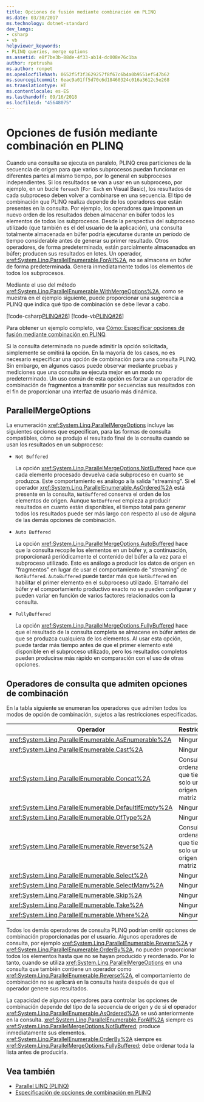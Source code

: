 ```yaml
---
title: Opciones de fusión mediante combinación en PLINQ
ms.date: 03/30/2017
ms.technology: dotnet-standard
dev_langs:
- csharp
- vb
helpviewer_keywords:
- PLINQ queries, merge options
ms.assetid: e8f7be3b-88de-4f33-ab14-dc008e76c1ba
author: rpetrusha
ms.author: ronpet
ms.openlocfilehash: 0652f5f3f3629257f8f67c6b4a0b9551ef547b62
ms.sourcegitcommit: 6eac9a01ff5d70c6d18460324c016a3612c5e268
ms.translationtype: HT
ms.contentlocale: es-ES
ms.lasthandoff: 09/16/2018
ms.locfileid: "45648075"
---
```

# <a name="merge-options-in-plinq"></a>Opciones de fusión mediante combinación en PLINQ
Cuando una consulta se ejecuta en paralelo, PLINQ crea particiones de la secuencia de origen para que varios subprocesos puedan funcionar en diferentes partes al mismo tiempo, por lo general en subprocesos independientes. Si los resultados se van a usar en un subproceso, por ejemplo, en un bucle `foreach` (`For Each` en Visual Basic), los resultados de cada subproceso deben volver a combinarse en una secuencia. El tipo de combinación que PLINQ realiza depende de los operadores que están presentes en la consulta. Por ejemplo, los operadores que imponen un nuevo orden de los resultados deben almacenar en búfer todos los elementos de todos los subprocesos. Desde la perspectiva del subproceso utilizado (que también es el del usuario de la aplicación), una consulta totalmente almacenada en búfer podría ejecutarse durante un período de tiempo considerable antes de generar su primer resultado. Otros operadores, de forma predeterminada, están parcialmente almacenados en búfer; producen sus resultados en lotes. Un operador, <xref:System.Linq.ParallelEnumerable.ForAll%2A>, no se almacena en búfer de forma predeterminada. Genera inmediatamente todos los elementos de todos los subprocesos.  
  
 Mediante el uso del método <xref:System.Linq.ParallelEnumerable.WithMergeOptions%2A>, como se muestra en el ejemplo siguiente, puede proporcionar una sugerencia a PLINQ que indica qué tipo de combinación se debe llevar a cabo.  
  
 [!code-csharp[PLINQ#26](../../../samples/snippets/csharp/VS_Snippets_Misc/plinq/cs/plinqsamples.cs#26)]
 [!code-vb[PLINQ#26](../../../samples/snippets/visualbasic/VS_Snippets_Misc/plinq/vb/plinq2_vb.vb#26)]  
  
 Para obtener un ejemplo completo, vea [Cómo: Especificar opciones de fusión mediante combinación en PLINQ](../../../docs/standard/parallel-programming/how-to-specify-merge-options-in-plinq.md).  
  
 Si la consulta determinada no puede admitir la opción solicitada, simplemente se omitirá la opción. En la mayoría de los casos, no es necesario especificar una opción de combinación para una consulta PLINQ. Sin embargo, en algunos casos puede observar mediante pruebas y mediciones que una consulta se ejecuta mejor en un modo no predeterminado. Un uso común de esta opción es forzar a un operador de combinación de fragmentos a transmitir por secuencias sus resultados con el fin de proporcionar una interfaz de usuario más dinámica.  
  
## <a name="parallelmergeoptions"></a>ParallelMergeOptions  
 La enumeración <xref:System.Linq.ParallelMergeOptions> incluye las siguientes opciones que especifican, para las formas de consulta compatibles, cómo se produjo el resultado final de la consulta cuando se usan los resultados en un subproceso:  
  
-   `Not Buffered`  
  
     La opción <xref:System.Linq.ParallelMergeOptions.NotBuffered> hace que cada elemento procesado devuelva cada subproceso en cuanto se produzca. Este comportamiento es análogo a la salida "streaming". Si el operador <xref:System.Linq.ParallelEnumerable.AsOrdered%2A> está presente en la consulta, `NotBuffered` conserva el orden de los elementos de origen. Aunque `NotBuffered` empieza a producir resultados en cuanto están disponibles, el tiempo total para generar todos los resultados puede ser más largo con respecto al uso de alguna de las demás opciones de combinación.  
  
-   `Auto Buffered`  
  
     La opción <xref:System.Linq.ParallelMergeOptions.AutoBuffered> hace que la consulta recopile los elementos en un búfer y, a continuación, proporcionará periódicamente el contenido del búfer a la vez para el subproceso utilizado. Esto es análogo a producir los datos de origen en "fragmentos" en lugar de usar el comportamiento de "streaming" de `NotBuffered`. `AutoBuffered` puede tardar más que `NotBuffered` en habilitar el primer elemento en el subproceso utilizado. El tamaño del búfer y el comportamiento productivo exacto no se pueden configurar y pueden variar en función de varios factores relacionados con la consulta.  
  
-   `FullyBuffered`  
  
     La opción <xref:System.Linq.ParallelMergeOptions.FullyBuffered> hace que el resultado de la consulta completa se almacene en búfer antes de que se produzca cualquiera de los elementos. Al usar esta opción, puede tardar más tiempo antes de que el primer elemento esté disponible en el subproceso utilizado, pero los resultados completos pueden producirse más rápido en comparación con el uso de otras opciones.  
  
## <a name="query-operators-that-support-merge-options"></a>Operadores de consulta que admiten opciones de combinación  
 En la tabla siguiente se enumeran los operadores que admiten todos los modos de opción de combinación, sujetos a las restricciones especificadas.  
  
|Operador|Restricciones|  
|--------------|------------------|  
|<xref:System.Linq.ParallelEnumerable.AsEnumerable%2A>|Ninguna|  
|<xref:System.Linq.ParallelEnumerable.Cast%2A>|Ninguna|  
|<xref:System.Linq.ParallelEnumerable.Concat%2A>|Consultas no ordenadas que tienen solo un origen de matriz o lista.|  
|<xref:System.Linq.ParallelEnumerable.DefaultIfEmpty%2A>|Ninguna|  
|<xref:System.Linq.ParallelEnumerable.OfType%2A>|Ninguna|  
|<xref:System.Linq.ParallelEnumerable.Reverse%2A>|Consultas no ordenadas que tienen solo un origen de matriz o lista.|  
|<xref:System.Linq.ParallelEnumerable.Select%2A>|Ninguna|  
|<xref:System.Linq.ParallelEnumerable.SelectMany%2A>|Ninguna|  
|<xref:System.Linq.ParallelEnumerable.Skip%2A>|Ninguna|  
|<xref:System.Linq.ParallelEnumerable.Take%2A>|Ninguna|  
|<xref:System.Linq.ParallelEnumerable.Where%2A>|Ninguna|  
  
 Todos los demás operadores de consulta PLINQ podrían omitir opciones de combinación proporcionadas por el usuario. Algunos operadores de consulta, por ejemplo <xref:System.Linq.ParallelEnumerable.Reverse%2A> y <xref:System.Linq.ParallelEnumerable.OrderBy%2A>, no pueden proporcionar todos los elementos hasta que no se hayan producido y reordenado. Por lo tanto, cuando se utiliza <xref:System.Linq.ParallelMergeOptions> en una consulta que también contiene un operador como <xref:System.Linq.ParallelEnumerable.Reverse%2A>, el comportamiento de combinación no se aplicará en la consulta hasta después de que el operador genere sus resultados.  
  
 La capacidad de algunos operadores para controlar las opciones de combinación depende del tipo de la secuencia de origen y de si el operador <xref:System.Linq.ParallelEnumerable.AsOrdered%2A> se usó anteriormente en la consulta. <xref:System.Linq.ParallelEnumerable.ForAll%2A> siempre es <xref:System.Linq.ParallelMergeOptions.NotBuffered>; produce inmediatamente sus elementos. <xref:System.Linq.ParallelEnumerable.OrderBy%2A> siempre es <xref:System.Linq.ParallelMergeOptions.FullyBuffered>; debe ordenar toda la lista antes de producirla.  
  
## <a name="see-also"></a>Vea también

- [Parallel LINQ (PLINQ)](../../../docs/standard/parallel-programming/parallel-linq-plinq.md)  
- [Especificación de opciones de combinación en PLINQ](../../../docs/standard/parallel-programming/how-to-specify-merge-options-in-plinq.md)
